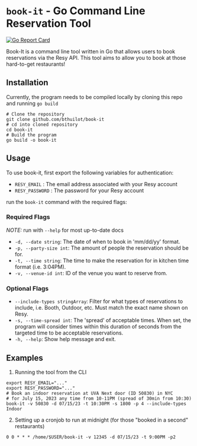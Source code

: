 #  `book-it` - Go Command Line Reservation Tool

[![Go Report Card](https://goreportcard.com/badge/github.com/bthuilot/book-it)](https://goreportcard.com/report/github.com/bthuilot/book-it)

Book-It is a command line tool written in Go that allows users to book reservations via the Resy API.
This tool aims to allow you to book at those hard-to-get restaurants!

## Installation

Currently, the program needs to be compiled locally
by cloning this repo and running `go build`

```shell
# Clone the repository
git clone github.com/bthuilot/book-it
# cd into cloned repository
cd book-it
# Build the program
go build -o book-it
```

## Usage

To use book-it, first export the following variables for authentication:

- `RESY_EMAIL` : The email address associated with your Resy account
- `RESY_PASSWORD` : The password for your Resy account

run the `book-it` command with the required flags:


### Required Flags
*NOTE:* run with `--help` for most up-to-date docs

* `-d, --date string`: The date of when to book in 'mm/dd/yy' format.
* `-p, --party-size int`: The amount of people the reservation should be for.
* `-t, --time string`: The time to make the reservation for in kitchen time format (i.e. 3:04PM).
* `-v, --venue-id int`: ID of the venue you want to reserve from.

### Optional Flags

* `--include-types stringArray`: Filter for what types of reservations to include, i.e. Booth, Outdoor, etc. Must match the exact name shown on Resy.
* `-s, --time-spread int`: The 'spread' of acceptable times. When set, the program will consider times within this duration of seconds from the targeted time to be acceptable reservations.
* `-h, --help`: Show help message and exit.

## Examples

1. Running the tool from the CLI

```shell
export RESY_EMAIL="..."
export RESY_PASSWORD="..."
# Book an indoor reservation at UVA Next door (ID 50830) in NYC 
# for July 15, 2023 any time from 10-11PM (spread of 30min from 10:30)
book-it -v 50830 -d 07/15/23 -t 10:30PM -s 1800 -p 4 --include-types Indoor 
```

2. Setting up a cronjob to run at midnight (for those "booked in a second" restaurants)

```text 
0 0 * * * /home/$USER/book-it -v 12345 -d 07/15/23 -t 9:00PM -p2 
```
